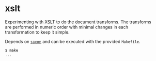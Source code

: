 # xslt

Experimenting with XSLT to do the document transforms. The transforms are performed in numeric order with minimal changes in each transformation to keep it simple.

Depends on [`saxon`](http://www.saxonica.com/documentation/index.html#!using-xsl/commandline) and can be executed with the provided `Makefile`.

```sh
$ make
...
```
